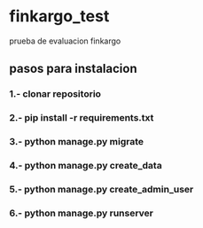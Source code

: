 # finkargo_test
prueba de evaluacion finkargo
## pasos para instalacion

### 1.- clonar repositorio
### 2.- pip install -r requirements.txt
### 3.- python manage.py migrate
### 4.- python manage.py create_data
### 5.- python manage.py create_admin_user
### 6.- python manage.py runserver
